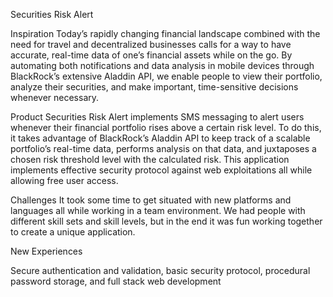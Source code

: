 Securities Risk Alert

Inspiration Today’s rapidly changing financial landscape combined with the need for travel and decentralized businesses calls for a way to have accurate, real-time data of one’s financial assets while on the go. By automating both notifications and data analysis in mobile devices through BlackRock’s extensive Aladdin API, we enable people to view their portfolio, analyze their securities, and make important, time-sensitive decisions whenever necessary.

Product Securities Risk Alert implements SMS messaging to alert users whenever their financial portfolio rises above a certain risk level. To do this, it takes advantage of BlackRock’s Aladdin API to keep track of a scalable portfolio’s real-time data, performs analysis on that data, and juxtaposes a chosen risk threshold level with the calculated risk. This application implements effective security protocol against web exploitations all while allowing free user access.

Challenges It took some time to get situated with new platforms and languages all while working in a team environment. We had people with different skill sets and skill levels, but in the end it was fun working together to create a unique application.

New Experiences

Secure authentication and validation, basic security protocol, procedural password storage, and full stack web development
